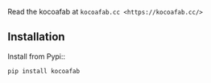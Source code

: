 Read the kocoafab at
`kocoafab.cc <https://kocoafab.cc/>`

Installation
------------

Install from Pypi::

    pip install kocoafab
